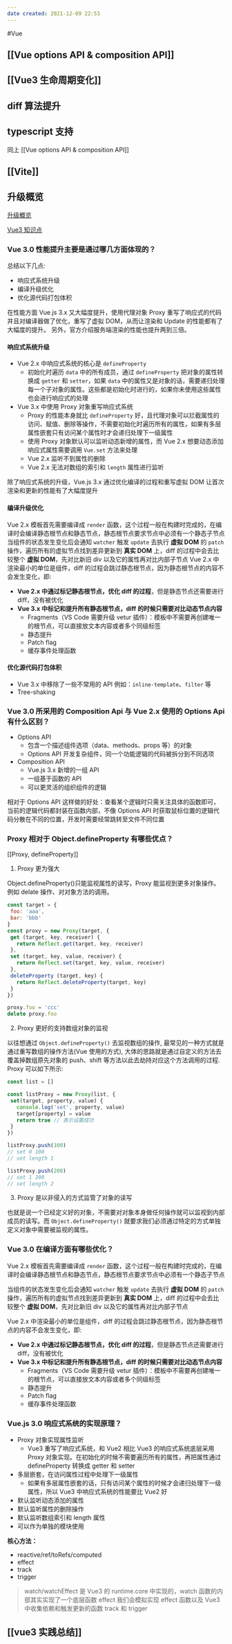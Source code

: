 ```yaml
---
date created: 2021-12-09 22:53
---
```


#Vue

## [[Vue options API & composition API]]

## [[Vue3 生命周期变化]]

## diff 算法提升


## typescript 支持

同上 [[Vue options API & composition API]]

## [[Vite]]

## 升级概览

[升级概览](https://v3.cn.vuejs.org/guide/migration/introduction.html#%E6%A6%82%E8%A7%88)

[Vue3 知识点](https://juejin.cn/post/6977004323742220319#heading-10)

### Vue 3.0 性能提升主要是通过哪几方面体现的？

总结以下几点:

- 响应式系统升级
- 编译升级优化
- 优化源代码打包体积

在性能方面 Vue.js 3.x 又大幅度提升，使用代理对象 Proxy 重写了响应式的代码并且对编译器做了优化，重写了虚拟 DOM，从而让渲染和 Update 的性能都有了大幅度的提升。
另外，官方介绍服务端渲染的性能也提升两到三倍。

#### 响应式系统升级

- Vue 2.x 中响应式系统的核心是 `defineProperty`
  - 初始化时遍历 `data` 中的所有成员，通过 `defineProperty` 把对象的属性转换成 `getter` 和 `setter`，如果 `data` 中的属性又是对象的话，需要递归处理每一个子对象的属性。这些都是初始化时进行的，如果你未使用这些属性也会进行响应式的处理
- Vue 3.x 中使用 Proxy 对象重写响应式系统
  - Proxy 的性能本身就比 `defineProperty` 好，且代理对象可以拦截属性的访问、赋值、删除等操作，不需要初始化时遍历所有的属性，如果有多层属性嵌套只有访问某个属性时才会递归处理下一级属性
  - 使用 Proxy 对象默认可以监听动态新增的属性，而 Vue 2.x 想要动态添加响应式属性需要调用 `Vue.set` 方法来处理
  - Vue 2.x 监听不到属性的删除
  - Vue 2.x 无法对数组的索引和 `length` 属性进行监听

除了响应式系统的升级，Vue.js 3.x 通过优化编译的过程和重写虚拟 DOM 让首次渲染和更新的性能有了大幅度提升

#### 编译升级优化

Vue 2.x 模板首先需要编译成 `render` 函数，这个过程一般在构建时完成的，在编译时会编译静态根节点和静态节点，静态根节点要求节点中必须有一个静态子节点
当组件的状态发生变化后会通知 `watcher` 触发 `update` 去执行 **虚拟 DOM** 的 `patch` 操作，遍历所有的虚拟节点找到差异更新到 **真实 DOM** 上，diff 的过程中会去比较整个 **虚拟 DOM**，先对比新旧 div 以及它的属性再对比内部子节点
Vue 2.x 中渲染最小的单位是组件，diff 的过程会跳过静态根节点，因为静态根节点的内容不会发生变化，即:

- **Vue 2.x 中通过标记静态根节点，优化 diff 的过程**，但是静态节点还需要进行 diff，没有被优化
- **Vue 3.x 中标记和提升所有静态根节点，diff 的时候只需要对比动态节点内容**
  - Fragments（VS Code 需要升级 vetur 插件）：模板中不需要再创建唯一的根节点，可以直接放文本内容或者多个同级标签
  - 静态提升
  - Patch flag
  - 缓存事件处理函数

#### 优化源代码打包体积

- Vue 3.x 中移除了一些不常用的 API 例如：`inline-template`、`filter` 等
- Tree-shaking

### Vue 3.0 所采用的 Composition Api 与 Vue 2.x 使用的 Options Api 有什么区别？

- Options API
  - 包含一个描述组件选项（data、methods、props 等）的对象
  - Options API 开发复杂组件，同一个功能逻辑的代码被拆分到不同选项
- Composition API
  - Vue.js 3.x 新增的一组 API
  - 一组基于函数的 API
  - 可以更灵活的组织组件的逻辑

相对于 Options API 这样做的好处：查看某个逻辑时只需关注具体的函数即可，当前的逻辑代码都封装在函数内部，不像 Options API 时获取鼠标位置的逻辑代码分散在不同的位置，开发时需要经常跳转至文件不同位置

### Proxy 相对于 Object.defineProperty 有哪些优点？

[[Proxy, defineProperty]]

1. Proxy 更为强大

Object.defineProperty()只能监视属性的读写，Proxy 能监视到更多对象操作。例如 delate 操作、对对象方法的调用。

```javascript
const target = {
 foo: 'aaa',
 bar: 'bbb'
}
const proxy = new Proxy(target, {
 get (target, key, receiver) {
   return Reflect.get(target, key, receiver)
 },
 set (target, key, value, receiver) {
   return Reflect.set(target, key, value, receiver)
 },
 deleteProperty (target, key) {
   return Reflect.deleteProperty(target, key)
 }
})

proxy.foo = 'ccc'
delete proxy.foo
```

2. Proxy 更好的支持数组对象的监视

以往想通过 `Object.defineProperty()` 去监视数组的操作, 最常见的一种方式就是通过重写数组的操作方法(Vue 使用的方式), 大体的思路就是通过自定义的方法去覆盖掉数组原先对象的 push、shift 等方法以此去劫持对应这个方法调用的过程. Proxy 可以如下所示:

```javascript
const list = []

const listProxy = new Proxy(list, {
 set(target, property, value) {
   console.log('set', property, value)
   target[property] = value
   return true // 表示设置成功
 }
})

listProxy.push(100)
// set 0 100
// set length 1

listProxy.push(200)
// set 1 200
// set length 2
```

3. Proxy 是以非侵入的方式监管了对象的读写

也就是说一个已经定义好的对象，不需要对对象本身做任何操作就可以监视到内部成员的读写。而 `Object.defineProperty()` 就要求我们必须通过特定的方式单独定义对象中需要被监视的属性。

### Vue 3.0 在编译方面有哪些优化？

Vue 2.x 模板首先需要编译成 `render` 函数，这个过程一般在构建时完成的，在编译时会编译静态根节点和静态节点，静态根节点要求节点中必须有一个静态子节点

当组件的状态发生变化后会通知 `watcher` 触发 `update` 去执行 **虚拟 DOM** 的 `patch` 操作，遍历所有的虚拟节点找到差异更新到 **真实 DOM** 上，diff 的过程中会去比较整个 **虚拟 DOM**，先对比新旧 div 以及它的属性再对比内部子节点

Vue 2.x 中渲染最小的单位是组件，diff 的过程会跳过静态根节点，因为静态根节点的内容不会发生变化，即:

- **Vue 2.x 中通过标记静态根节点，优化 diff 的过程**，但是静态节点还需要进行 diff，没有被优化
- **Vue 3.x 中标记和提升所有静态根节点，diff 的时候只需要对比动态节点内容**
  - Fragments（VS Code 需要升级 vetur 插件）：模板中不需要再创建唯一的根节点，可以直接放文本内容或者多个同级标签
  - 静态提升
  - Patch flag
  - 缓存事件处理函数

### Vue.js 3.0 响应式系统的实现原理？

- Proxy 对象实现属性监听
  - Vue3 重写了响应式系统，和 Vue2 相比 Vue3 的响应式系统底层采用 Proxy 对象实现。在初始化的时候不需要遍历所有的属性，再把属性通过 defineProperty 转换成 getter 和 setter
- 多层嵌套，在访问属性过程中处理下一级属性
  - 如果有多层属性嵌套的话，只有访问某个属性的时候才会递归处理下一级属性，所以 Vue3 中响应式系统的性能要比 Vue2 好
- 默认监听动态添加的属性
- 默认监听属性的删除操作
- 默认监听数组索引和 length 属性
- 可以作为单独的模块使用

**核心方法：**

- reactive/ref/toRefs/computed
- effect
- track
- trigger

> watch/watchEffect 是 Vue3 的 runtime.core 中实现的，watch 函数的内部其实实现了一个底层函数 effect
> 我们会模拟实现 effect 函数以及 Vue3 中收集依赖和触发更新的函数 track 和 trigger

## [[vue3 实践总结]]
